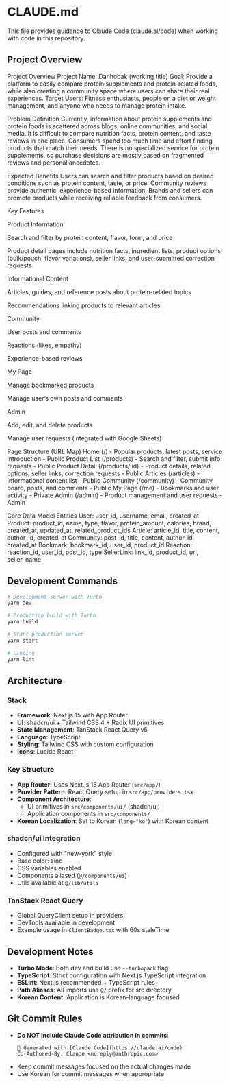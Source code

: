 # CLAUDE.md

This file provides guidance to Claude Code (claude.ai/code) when working with code in this repository.

## Project Overview

Project Overview
Project Name: Danhobak (working title)
Goal: Provide a platform to easily compare protein supplements and protein-related foods, while also creating a community space where users can share their real experiences.
Target Users: Fitness enthusiasts, people on a diet or weight management, and anyone who needs to manage protein intake.

Problem Definition
Currently, information about protein supplements and protein foods is scattered across blogs, online communities, and social media.
It is difficult to compare nutrition facts, protein content, and taste reviews in one place.
Consumers spend too much time and effort finding products that match their needs.
There is no specialized service for protein supplements, so purchase decisions are mostly based on fragmented reviews and personal anecdotes.

Expected Benefits
Users can search and filter products based on desired conditions such as protein content, taste, or price.
Community reviews provide authentic, experience-based information.
Brands and sellers can promote products while receiving reliable feedback from consumers.

Key Features

Product Information

Search and filter by protein content, flavor, form, and price

Product detail pages include nutrition facts, ingredient lists, product options (bulk/pouch, flavor variations), seller links, and user-submitted correction requests

Informational Content

Articles, guides, and reference posts about protein-related topics

Recommendations linking products to relevant articles

Community

User posts and comments

Reactions (likes, empathy)

Experience-based reviews

My Page

Manage bookmarked products

Manage user’s own posts and comments

Admin

Add, edit, and delete products

Manage user requests (integrated with Google Sheets)

Page Structure (URL Map)
Home (/) - Popular products, latest posts, service introduction - Public
Product List (/products) - Search and filter, submit info requests - Public
Product Detail (/products/:id) - Product details, related options, seller links, correction requests - Public
Articles (/articles) - Informational content list - Public
Community (/community) - Community board, posts, and comments - Public
My Page (/me) - Bookmarks and user activity - Private
Admin (/admin) - Product management and user requests - Admin

Core Data Model Entities
User: user_id, username, email, created_at
Product: product_id, name, type, flavor, protein_amount, calories, brand, created_at, updated_at, related_product_ids
Article: article_id, title, content, author_id, created_at
Community: post_id, title, content, author_id, created_at
Bookmark: bookmark_id, user_id, product_id
Reaction: reaction_id, user_id, post_id, type
SellerLink: link_id, product_id, url, seller_name

## Development Commands

```bash
# Development server with Turbo
yarn dev

# Production build with Turbo
yarn build

# Start production server
yarn start

# Linting
yarn lint
```

## Architecture

### Stack

- **Framework**: Next.js 15 with App Router
- **UI**: shadcn/ui + Tailwind CSS 4 + Radix UI primitives
- **State Management**: TanStack React Query v5
- **Language**: TypeScript
- **Styling**: Tailwind CSS with custom configuration
- **Icons**: Lucide React

### Key Structure

- **App Router**: Uses Next.js 15 App Router (`src/app/`)
- **Provider Pattern**: React Query setup in `src/app/providers.tsx`
- **Component Architecture**:
  - UI primitives in `src/components/ui/` (shadcn/ui)
  - Application components in `src/components/`
- **Korean Localization**: Set to Korean (`lang="ko"`) with Korean content

### shadcn/ui Integration

- Configured with "new-york" style
- Base color: zinc
- CSS variables enabled
- Components aliased (`@/components/ui`)
- Utils available at `@/lib/utils`

### TanStack React Query

- Global QueryClient setup in providers
- DevTools available in development
- Example usage in `ClientBadge.tsx` with 60s staleTime

## Development Notes

- **Turbo Mode**: Both dev and build use `--turbopack` flag
- **TypeScript**: Strict configuration with Next.js TypeScript integration
- **ESLint**: Next.js recommended + TypeScript rules
- **Path Aliases**: All imports use `@/` prefix for src directory
- **Korean Content**: Application is Korean-language focused

## Git Commit Rules

- **Do NOT include Claude Code attribution in commits**:
  ```
  🤖 Generated with [Claude Code](https://claude.ai/code)
  Co-Authored-By: Claude <noreply@anthropic.com>
  ```
- Keep commit messages focused on the actual changes made
- Use Korean for commit messages when appropriate
